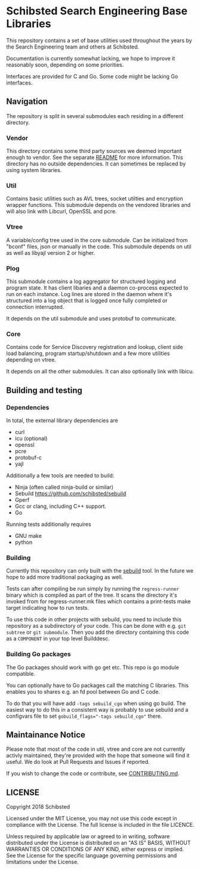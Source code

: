 # Schibsted Search Engineering Base Libraries

This repository contains a set of base utilities used throughout the years
by the Search Engineering team and others at Schibsted.

Documentation is currently somewhat lacking, we hope to improve it reasonably
soon, depending on some priorities.

Interfaces are provided for C and Go. Some code might be lacking Go interfaces.

## Navigation

The repository is split in several submodules each residing in a different
directory.

### Vendor

This directory contains some third party sources we deemed important enough
to vendor. See the separate [README](vendor/README.md) for more information.
This directory has no outside dependencies. It can sometimes be replaced
by using system libraries.

### Util

Contains basic utilities such as AVL trees, socket utilties and encryption
wrapper functions.
This submodule depends on the vendored libraries and will also link with
Libcurl, OpenSSL and pcre.

### Vtree

A variable/config tree used in the core submodule. Can be initialized from
"bconf" files, json or manually in the code.
This submodule depends on util as well as libyajl version 2 or higher.

### Plog

This submodule contains a log aggregator for structured logging and program
state. It has client libaries and a daemon co-process expected to run on each
instance. Log lines are stored in the daemon where it's structured into a log
object that is logged once fully completed or connection interrupted.

It depends on the util submodule and uses protobuf to communicate.

### Core

Contains code for Service Discovery registration and lookup, client side
load balancing, program startup/shutdown and a few more utilities depending
on vtree.

It depends on all the other submodules. It can also optionally link with
libicu.

## Building and testing

### Dependencies

In total, the external library dependencies are

* curl
* icu (optional)
* openssl
* pcre
* protobuf-c
* yajl

Additionally a few tools are needed to build:

* Ninja (often called ninja-build or similar)
* Sebuild https://github.com/schibsted/sebuild
* Gperf
* Gcc or clang, including C++ support.
* Go

Running tests additionally requires

* GNU make
* python

### Building

Currently this repository can only built with the
[sebuild](https://github.com/schibsted/sebuild) tool. In the future we hope to
add more traditional packaging as well.

Tests can after compiling be run simply by running the `regress-runner` binary
which is compiled as part of the tree. It scans the directory it's invoked from
for regress-runner.mk files which contains a print-tests make target indicating
how to run tests.

To use this code in other projects with sebuild, you need to include this
repository as a subdirectory of your code.  This can be done with e.g. `git
subtree` or `git submodule`. Then you add the directory containing this code as
a `COMPONENT` in your top level Builddesc.

### Building Go packages

The Go packages should work with go get etc. This repo is go module compatible.

You can optionally have to Go packages call the matching C libraries. This
enables you to shares e.g. an fd pool between Go and C code.

To do that you will have add `-tags sebuild_cgo` when using go build. The easiest
way to do this in a consistent way is probably to use sebuild and a configvars
file to set `gobuild_flags="-tags sebuild_cgo"` there.

## Maintainance Notice

Please note that most of the code in util, vtree and core are not currently
activly maintained, they're provided with the hope that someone will find it
useful. We do look at Pull Requests and Issues if reported.

If you wish to change the code or contribute, see
[CONTRIBUTING.md](CONTRIBUTING.md).

## LICENSE

Copyright 2018 Schibsted

Licensed under the MIT License, you may not use this code except in compliance
with the License. The full license is included in the file LICENCE.

Unless required by applicable law or agreed to in writing, software distributed
under the License is distributed on an "AS IS" BASIS, WITHOUT WARRANTIES OR
CONDITIONS OF ANY KIND, either express or implied. See the License for the
specific language governing permissions and limitations under the License.
